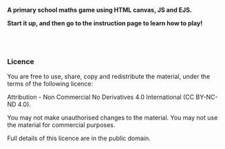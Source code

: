 **A primary school maths game using HTML canvas, JS and EJS.**

**Start it up, and then go to the instruction page to learn how to play!**

<br><br>

### Licence

You are free to use, share, copy and redistribute the material, under the terms of the following licence:

Attribution - Non Commercial No Derivatives 4.0 International (CC BY-NC-ND 4.0).

You may not make unauthorised changes to the material.
You may not use the material for commercial purposes.

Full details of this licence are in the public domain.
